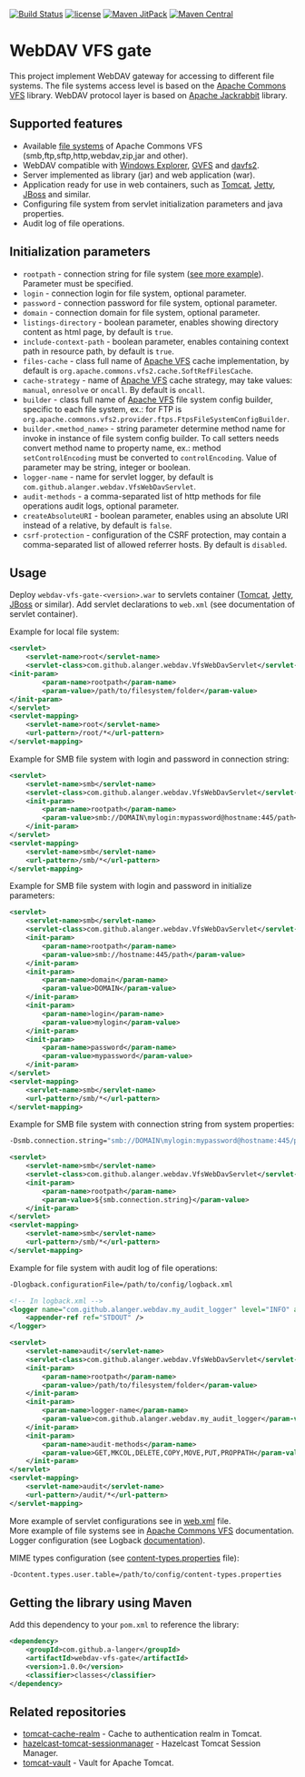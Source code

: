 [![Build Status](https://travis-ci.org/a-langer/webdav-vfs-gate.svg?branch=master)](https://travis-ci.org/a-langer/webdav-vfs-gate)
[![license](https://img.shields.io/badge/License-Apache%202.0-blue.svg)](https://github.com/a-langer/webdav-vfs-gate/blob/master/LICENSE)
[![Maven JitPack](https://img.shields.io/github/tag/a-langer/webdav-vfs-gate.svg?label=maven)](https://jitpack.io/#a-langer/webdav-vfs-gate)
[![Maven Central](https://maven-badges.herokuapp.com/maven-central/com.github.a-langer/webdav-vfs-gate/badge.svg)](https://maven-badges.herokuapp.com/maven-central/com.github.a-langer/webdav-vfs-gate)

# WebDAV VFS gate

This project implement WebDAV gateway for accessing to different file systems. The file systems access level is based on the [Apache Commons VFS][1] library. WebDAV protocol layer is based on [Apache Jackrabbit][2] library.

## Supported features

* Available [file systems][3] of Apache Commons VFS  (smb,ftp,sftp,http,webdav,zip,jar and other).
* WebDAV compatible with [Windows Explorer][4], [GVFS][5] and [davfs2][6].
* Server implemented as library (jar) and web application (war).
* Application ready for use in web containers, such as [Tomcat][7], [Jetty][8], [JBoss][9] and similar.
* Configuring file system from servlet initialization parameters and java properties.
* Audit log of file operations.

## Initialization parameters

* `rootpath` - connection string for file system ([see more example][3]). Parameter must be specified.
* `login` - connection login for file system, optional parameter.
* `password` - connection password for file system, optional parameter.
* `domain` - connection domain for file system, optional parameter.
* `listings-directory` - boolean parameter, enables showing directory content as html page, by default is `true`.
* `include-context-path` - boolean parameter, enables containing context path in resource path, by default is `true`.
* `files-cache` - class full name of [Apache VFS][10] cache implementation, by default is `org.apache.commons.vfs2.cache.SoftRefFilesCache`.
* `cache-strategy` - name of [Apache VFS][11] cache strategy, may take values: `manual`, `onresolve` or `oncall`. By default is `oncall`.
* `builder` - class full name of [Apache VFS][1] file system config builder, specific to each file system, ex.: for FTP is `org.apache.commons.vfs2.provider.ftps.FtpsFileSystemConfigBuilder`.
* `builder.<method_name>` - string parameter determine method name for invoke in instance of file system config builder. To call  setters needs convert method name to property name, ex.: method `setControlEncoding` must be converted to `controlEncoding`. Value of parameter may be string, integer or boolean.
* `logger-name` - name for servlet logger, by default is `com.github.alanger.webdav.VfsWebDavServlet`.
* `audit-methods` - a comma-separated list of http methods for file operations audit logs, optional parameter.
* `createAbsoluteURI` - boolean parameter, enables using an absolute URI instead of a relative, by default is `false`.
* `csrf-protection` - configuration of the CSRF protection, may contain a comma-separated list of allowed referrer hosts. By default is `disabled`.

## Usage

Deploy `webdav-vfs-gate-<version>.war` to servlets container ([Tomcat][7], [Jetty][8], [JBoss][9] or similar).
Add servlet declarations to `web.xml` (see documentation of servlet container).  

Example for local file system:

```xml
<servlet>
    <servlet-name>root</servlet-name>
    <servlet-class>com.github.alanger.webdav.VfsWebDavServlet</servlet-class>
<init-param>
        <param-name>rootpath</param-name>
        <param-value>/path/to/filesystem/folder</param-value>
</init-param>
</servlet>
<servlet-mapping>
    <servlet-name>root</servlet-name>
    <url-pattern>/root/*</url-pattern>
</servlet-mapping>
```

Example for SMB file system with login and password in connection string:

```xml
<servlet>
    <servlet-name>smb</servlet-name>
    <servlet-class>com.github.alanger.webdav.VfsWebDavServlet</servlet-class>
    <init-param>
        <param-name>rootpath</param-name>
        <param-value>smb://DOMAIN\mylogin:mypassword@hostname:445/path</param-value>
    </init-param>
</servlet>
<servlet-mapping>
    <servlet-name>smb</servlet-name>
    <url-pattern>/smb/*</url-pattern>
</servlet-mapping>
```

Example for SMB file system with login and password in initialize parameters:

```xml
<servlet>
    <servlet-name>smb</servlet-name>
    <servlet-class>com.github.alanger.webdav.VfsWebDavServlet</servlet-class>
    <init-param>
        <param-name>rootpath</param-name>
        <param-value>smb://hostname:445/path</param-value>
    </init-param>
    <init-param>
        <param-name>domain</param-name>
        <param-value>DOMAIN</param-value>
    </init-param>
    <init-param>
        <param-name>login</param-name>
        <param-value>mylogin</param-value>
    </init-param>
    <init-param>
        <param-name>password</param-name>
        <param-value>mypassword</param-value>
    </init-param>
</servlet>
<servlet-mapping>
    <servlet-name>smb</servlet-name>
    <url-pattern>/smb/*</url-pattern>
</servlet-mapping>
```

Example for SMB file system with connection string from system properties:

```bash
-Dsmb.connection.string="smb://DOMAIN\mylogin:mypassword@hostname:445/path"
```

```xml
<servlet>
    <servlet-name>smb</servlet-name>
    <servlet-class>com.github.alanger.webdav.VfsWebDavServlet</servlet-class>
    <init-param>
        <param-name>rootpath</param-name>
        <param-value>${smb.connection.string}</param-value>
    </init-param>
</servlet>
<servlet-mapping>
    <servlet-name>smb</servlet-name>
    <url-pattern>/smb/*</url-pattern>
</servlet-mapping>
```

Example for file system with audit log of file operations:

```bash
-Dlogback.configurationFile=/path/to/config/logback.xml
```

```xml
<!-- In logback.xml -->
<logger name="com.github.alanger.webdav.my_audit_logger" level="INFO" additivity="false">
    <appender-ref ref="STDOUT" />
</logger>
```

```xml
<servlet>
    <servlet-name>audit</servlet-name>
    <servlet-class>com.github.alanger.webdav.VfsWebDavServlet</servlet-class>
    <init-param>
        <param-name>rootpath</param-name>
        <param-value>/path/to/filesystem/folder</param-value>
    </init-param>
    <init-param>
        <param-name>logger-name</param-name>
        <param-value>com.github.alanger.webdav.my_audit_logger</param-value>
    </init-param>
    <init-param>
        <param-name>audit-methods</param-name>
        <param-value>GET,MKCOL,DELETE,COPY,MOVE,PUT,PROPPATH</param-value>
    </init-param>
</servlet>
<servlet-mapping>
    <servlet-name>audit</servlet-name>
    <url-pattern>/audit/*</url-pattern>
</servlet-mapping>
```

More example of servlet configurations see in [web.xml](./web.xml) file.  
More example of file systems see in [Apache Commons VFS][3] documentation.  
Logger configuration (see Logback [documentation][12]).  


MIME types configuration (see [content-types.properties](./content-types.properties) file):

```bash
-Dcontent.types.user.table=/path/to/config/content-types.properties
```

## Getting the library using Maven

Add this dependency to your `pom.xml` to reference the library:

```xml
<dependency>
    <groupId>com.github.a-langer</groupId>
    <artifactId>webdav-vfs-gate</artifactId>
    <version>1.0.0</version>
    <classifier>classes</classifier>
</dependency>
```

## Related repositories

* [tomcat-cache-realm](https://github.com/shopping24/tomcat-cache-realm) - Cache to authentication realm in Tomcat.
* [hazelcast-tomcat-sessionmanager](https://github.com/hazelcast/hazelcast-tomcat-sessionmanager) - Hazelcast Tomcat Session Manager.
* [tomcat-vault](https://github.com/web-servers/tomcat-vault) - Vault for Apache Tomcat.

[1]: https://commons.apache.org/proper/commons-vfs/index.html
[2]: https://jackrabbit.apache.org/jcr/components/jackrabbit-webdav-library.html
[3]: https://commons.apache.org/proper/commons-vfs/filesystems.html
[4]: https://docs.microsoft.com/en-us/windows/win32/webdav/webdav-portal
[5]: https://wiki.gnome.org/Projects/gvfs
[6]: https://savannah.nongnu.org/projects/davfs2
[7]: http://tomcat.apache.org/
[8]: https://www.eclipse.org/jetty/
[9]: https://www.jboss.org/
[10]: https://commons.apache.org/proper/commons-vfs/api.html
[11]: https://cwiki.apache.org/confluence/display/COMMONS/VfsCacheStrategy
[12]: http://logback.qos.ch/manual/configuration.html
